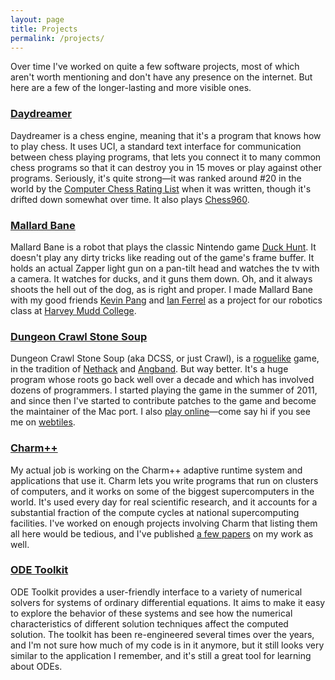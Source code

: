 ```yaml
---
layout: page
title: Projects
permalink: /projects/
---
```


Over time I've worked on quite a few software projects, most of which aren't
worth mentioning and don't have any presence on the internet. But here are
a few of the longer-lasting and more visible ones.

### [Daydreamer][]
Daydreamer is a chess engine, meaning that it's a
program that knows how to play chess. It uses UCI, a standard text
interface for communication between chess playing programs, that lets
you connect it to many common chess programs so that it can destroy you
in 15 moves or play against other programs. Seriously, it's quite
strong&mdash;it was ranked around #20 in the world by the [Computer Chess
Rating List][ccrl] when it was written, though it's drifted down
somewhat over time. It also plays [Chess960][].

### [Mallard Bane][]
Mallard Bane is a robot that plays the classic Nintendo game [Duck Hunt][].
It doesn't play any dirty tricks like reading out of the game's frame
buffer. It holds an actual Zapper light gun on a pan-tilt head and watches
the tv with a camera. It watches for ducks, and it guns them down. Oh, and it
always shoots the hell out of the dog, as is right and proper. I made Mallard
Bane with my good friends [Kevin Pang](http://twitter.com/kevinpang) and 
[Ian Ferrel](http://twitter.com/ianferrel) as a project for our
robotics class at [Harvey Mudd College](http://www.hmc.edu/).

### [Dungeon Crawl Stone Soup][dcss]
Dungeon Crawl Stone Soup (aka DCSS, or just Crawl), is a [roguelike][]
game, in the tradition of [Nethack](http://www.nethack.org/) and
[Angband](http://rephial.org/). But way better. It's a huge program
whose roots go back well over a decade and which has involved dozens of
programmers. I started playing the game in the summer of 2011, and since
then I've started to contribute patches to the game and become the
maintainer of the Mac port. I also [play online][cao]&mdash;come say hi if
you see me on [webtiles](http://tiles.crawl.develz.org).

### [Charm++][charm]
My actual job is working on the Charm++ adaptive runtime system and applications
that use it. Charm lets you write programs that run on clusters of computers,
and it works on some of the biggest supercomputers in the world. It's used every
day for real scientific research, and it accounts for a substantial fraction of
the compute cycles at national supercomputing facilities. I've worked on enough
projects involving Charm that listing them all here would be tedious, and I've
published [a few papers][pubs] on my work as well.

### [ODE Toolkit][ode]
ODE Toolkit provides a user-friendly interface to a variety of numerical
solvers for systems of ordinary differential equations. It aims to make
it easy to explore the behavior of these systems and see how the
numerical characteristics of different solution techniques affect the
computed solution. The toolkit has been re-engineered several times over
the years, and I'm not sure how much of my code is in it anymore, but it
still looks very similar to the application I remember, and it's still a
great tool for learning about ODEs.

[Daydreamer]: https://github.com/AaronBecker/daydreamer
[ccrl]: http://computerchess.org.uk/ccrl/4040/
[Chess960]: http://en.wikipedia.org/wiki/Chess960
[dcss]: http://crawl.develz.org/
[roguelike]: http://en.wikipedia.org/wiki/Roguelike
[cao]: http://crawl.akrasiac.org/scoring/players/greatzebu.html
[charm]: http://charm.cs.illinois.edu
[pubs]: http://charm.cs.illinois.edu/people/aaronbecker
[Mallard Bane]: http://www.cs.hmc.edu/~dodds/projects/RobS04/DuckHunt/index.html
[Duck Hunt]: http://en.wikipedia.org/wiki/Duck_Hunt
[ode]: http://odetoolkit.hmc.edu/index.html
